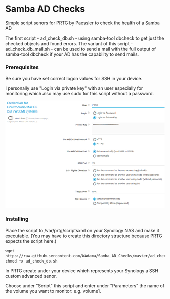 # Samba AD Checks
Simple script senors for PRTG by Paessler to check the health of a Samba AD

The first script - ad_check_db.sh - using samba-tool dbcheck to get just the checked objects and found errors. The variant of this script - ad_check_db_mail.sh - can be used to send a mail with the full output of samba-tool dbcheck if your AD has the capability to send mails.

### Prerequisites

Be sure you have set correct logon values for SSH in your device.

I personally use "Login via private key" with an user especially for monitoring which also may use sudo for this script without a password.

![Screenshot1](https://github.com/WAdama/Samba_AD_Checks/blob/master/images/ssh_settings.png)

### Installing

Place the script to /var/prtg/scriptsxml on your Synology NAS and make it executable. (You may have to create this directory structure because PRTG expects the script here.)

```
wget https://raw.githubusercontent.com/WAdama/Samba_AD_Checks/master/ad_check_db.sh
chmod +x ad_check_db.sh
```

In PRTG create under your device which represents your Synology a SSH custom advanced senor.

Choose under "Script" this script and enter under "Parameters" the name of the volume you want to monitor: e.g. volume1.
